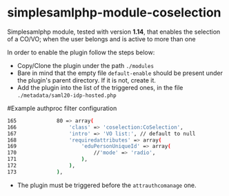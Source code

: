 # simplesamlphp-module-coselection
Simplesamlphp module, tested with version **1.14**, that enables the selection of a CO/VO; when the user belongs and is active to more than one

In order to enable the plugin follow the steps below:
- Copy/Clone the plugin under the path `./modules`
- Bare in mind that the empty file `default-enable` should be present under the plugin's parent directory. If it is not, create it.
- Add the plugin into the list of the triggered ones, in the file `./metadata/saml20-idp-hosted.php`

#Example authproc filter configuration
```bash
165             80 => array(
166                 'class' => 'coselection:CoSelection',
167                 'intro' => 'VO list:', // default to null
168                 'requiredattributes' => array(
169                     'eduPersonUniqueId' => array(
170                         //'mode' => 'radio',
171                     ),
172                 ),
173             ),
```
- The plugin must be triggered before the `attrauthcomanage` one.

